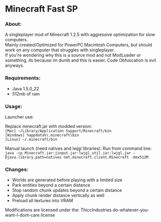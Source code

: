 # Minecraft Fast SP
### About:
A singleplayer mod of Minecraft 1.2.5 with aggressive optimization for slow computers.  
Mainly created/Optimized for PowerPC Macintosh Computers, but should work on any computer that struggles with singleplayer.  
If you're wondering why this is a source mod and not ModLoader or something, its because im dumb and this is easier.
Code Obfuscation is evil anyways.
### Requirements:
* Java 1.5.0_22
* 512mb of ram
### Usage:
Launcher use:

Replace minecraft.jar with modded version:  
``[Mac] ~/Library/Application Support/Minecraft/bin``  
``[Windows] %appdata%\.minecraft\bin``  
``[Linux] ~/.minecraft/bin``  

Manual launch (need natives and lwjgl libraries):
Run from command line:  
``java -cp Minecraft.jar:jinput.jar:lwjgl_util.jar:lwjgl.jar -Djava.library.path=natives net.minecraft.client.Minecraft -Xmx512M``
### Changes:
* Worlds are generated before playing with a limited size
* Park entities beyond a certain distance
* Stop random chunk updates beyond a certain distance
* Apply chunk render distance vertically as well
* Preload all textures into VRAM

Modifications are licensed under the:
ThiccIndustries do-whatever-you-want-I-dont-care license


